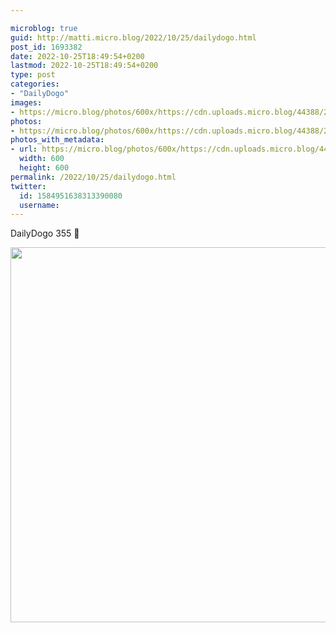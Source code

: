 ```yaml
---

microblog: true
guid: http://matti.micro.blog/2022/10/25/dailydogo.html
post_id: 1693382
date: 2022-10-25T18:49:54+0200
lastmod: 2022-10-25T18:49:54+0200
type: post
categories:
- "DailyDogo"
images:
- https://micro.blog/photos/600x/https://cdn.uploads.micro.blog/44388/2022/3851b716ad.jpg
photos:
- https://micro.blog/photos/600x/https://cdn.uploads.micro.blog/44388/2022/3851b716ad.jpg
photos_with_metadata:
- url: https://micro.blog/photos/600x/https://cdn.uploads.micro.blog/44388/2022/3851b716ad.jpg
  width: 600
  height: 600
permalink: /2022/10/25/dailydogo.html
twitter:
  id: 1584951638313390080
  username:
---
```

DailyDogo 355 🐶

<img src="https://micro.blog/photos/600x/https://blog.martin-haehnel.de/uploads/2022/3851b716ad.jpg" width="600" height="600" alt="" />
